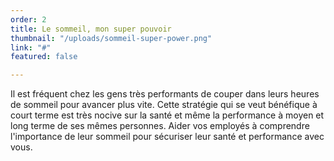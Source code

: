 ```yaml
---
order: 2
title: Le sommeil, mon super pouvoir
thumbnail: "/uploads/sommeil-super-power.png"
link: "#"
featured: false

---
```

Il est fréquent chez les gens très performants de couper dans leurs heures de sommeil pour avancer plus vite. Cette stratégie qui se veut bénéfique à court terme est très nocive sur la santé et même la performance à moyen et long terme de ses mêmes personnes. Aider vos employés à comprendre l'importance de leur sommeil pour sécuriser leur santé et performance avec vous. 